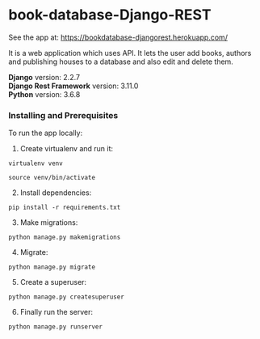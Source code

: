 # book-database-Django-REST

See the app at:
https://bookdatabase-djangorest.herokuapp.com/

It is a web application which uses API. It lets the user add books, authors and publishing houses to a database and also edit and delete them.

**Django** version: 2.2.7<br/>
**Django Rest Framework** version: 3.11.0<br/>
**Python** version: 3.6.8


### Installing and Prerequisites

To run the app locally:

1. Create virtualenv and run it:

```
virtualenv venv

source venv/bin/activate
```

2. Install dependencies:

```
pip install -r requirements.txt
```

3. Make migrations:

```
python manage.py makemigrations
```

4. Migrate:

```
python manage.py migrate
```

5. Create a superuser:

```
python manage.py createsuperuser
```

6. Finally run the server:

```
python manage.py runserver
```
